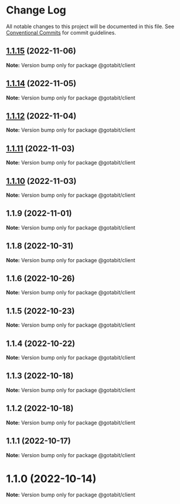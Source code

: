 # Change Log

All notable changes to this project will be documented in this file.
See [Conventional Commits](https://conventionalcommits.org) for commit guidelines.

## [1.1.15](https://github.com/gotabit/sdk-ts/compare/@gotabit/client@1.1.14...@gotabit/client@1.1.15) (2022-11-06)

**Note:** Version bump only for package @gotabit/client

## [1.1.14](https://github.com/gotabit/sdk-ts/compare/@gotabit/client@1.1.12...@gotabit/client@1.1.14) (2022-11-05)

**Note:** Version bump only for package @gotabit/client

## [1.1.12](https://github.com/gotabit/sdk-ts/compare/@gotabit/client@1.1.11...@gotabit/client@1.1.12) (2022-11-04)

**Note:** Version bump only for package @gotabit/client

## [1.1.11](https://github.com/gotabit/sdk-ts/compare/@gotabit/client@1.1.10...@gotabit/client@1.1.11) (2022-11-03)

**Note:** Version bump only for package @gotabit/client

## [1.1.10](https://github.com/gotabit/sdk-ts/compare/@gotabit/client@1.1.9...@gotabit/client@1.1.10) (2022-11-03)

**Note:** Version bump only for package @gotabit/client

## 1.1.9 (2022-11-01)

**Note:** Version bump only for package @gotabit/client

## 1.1.8 (2022-10-31)

**Note:** Version bump only for package @gotabit/client

## 1.1.6 (2022-10-26)

**Note:** Version bump only for package @gotabit/client

## 1.1.5 (2022-10-23)

**Note:** Version bump only for package @gotabit/client

## 1.1.4 (2022-10-22)

**Note:** Version bump only for package @gotabit/client

## 1.1.3 (2022-10-18)

**Note:** Version bump only for package @gotabit/client

## 1.1.2 (2022-10-18)

**Note:** Version bump only for package @gotabit/client

## 1.1.1 (2022-10-17)

**Note:** Version bump only for package @gotabit/client

# 1.1.0 (2022-10-14)

**Note:** Version bump only for package @gotabit/client
